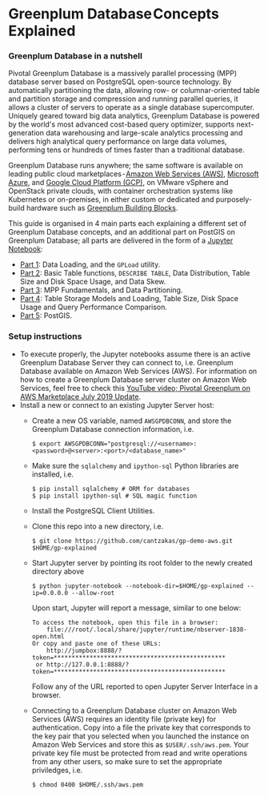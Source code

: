 # Greenplum Database Concepts Explained

### Greenplum Database in a nutshell

Pivotal Greenplum Database is a massively parallel processing (MPP) database server based on PostgreSQL open-source technology. By automatically partitioning the data, allowing row- or columnar-oriented table and partition storage and compression and running parallel queries, it allows a cluster of servers to operate as a single database supercomputer. Uniquely geared toward big data analytics, Greenplum Database is powered by the world's most advanced cost-based query optimizer, supports next-generation data warehousing and large-scale analytics processing and delivers high analytical query performance on large data volumes, performing tens or hundreds of times faster than a traditional database.

Greenplum Database runs anywhere; the same software is available on leading public cloud marketplaces - [Amazon Web Services (AWS)](https://pivotal.io/partners/aws/pivotal-greenplum), [Microsoft Azure](https://pivotal.io/partners/microsoft/pivotal-greenplum), and [Google Cloud Platform (GCP)](https://pivotal.io/partners/gcp/pivotal-greenplum), on VMware vSphere and OpenStack private clouds, with container orchestration systems like Kubernetes or on-premises, in either custom or dedicated and purposely-build hardware such as [Greenplum Building Blocks](https://pivotal.io/pivotal-greenplum-building-blocks).

This guide is organised in 4 main parts each explaining a different set of Greenplum Database concepts, and an additional part on PostGIS on Greenplum Database; all parts are delivered in the form of a [Jupyter Notebook](https://jupyter.org):

- [Part 1](AWS-GP-demo-1.ipynb): Data Loading,  and the `GPLoad` utility.
- [Part 2](AWS-GP-demo-2.ipynb): Basic Table functions, `DESCRIBE TABLE`, Data Distribution, Table Size and Disk Space Usage, and Data Skew.
- [Part 3](AWS-GP-demo-3.ipynb): MPP Fundamentals, and Data Partitioning.
- [Part 4](AWS-GP-demo-4.ipynb): Table Storage Models and Loading, Table Size, Disk Space Usage and Query Performance Comparison.
- [Part 5](GP-PostGIS-Demo.ipynb): PostGIS.

### Setup instructions
- To execute properly, the Jupyter notebooks assume there is an active Greenplum Database Server they can connect to, i.e. Greenplum Database available on Amazon Web Services (AWS). For information on how to create a Greenplum Database server cluster on Amazon Web Services, feel free to check this [YouTube video; Pivotal Greenplum on AWS Marketplace July 2019 Update](https://www.youtube.com/watch?v=P2qVgaGpfFQ).
- Install a new or connect to an existing Jupyter Server host: 
  - Create a new OS variable, named `AWSGPDBCONN`, and store the Greenplum Database connection information, i.e. 
    ```
    $ export AWSGPDBCONN="postgresql://<username>:<password>@<server>:<port>/<database_name>"
    ```
  - Make sure the `sqlalchemy` and `ipython-sql` Python libraries are installed, i.e. 
    ```
    $ pip install sqlalchemy # ORM for databases
    $ pip install ipython-sql # SQL magic function
    ```
  - Install the PostgreSQL Client Utilities.
  - Clone this repo into a new directory, i.e.
    ```
    $ git clone https://github.com/cantzakas/gp-demo-aws.git $HOME/gp-explained
    ```
  - Start Jupyter server by pointing its root folder to the newly created directory above
    ```
    $ python jupyter-notebook --notebook-dir=$HOME/gp-explained --ip=0.0.0.0 --allow-root
    ```
    
    Upon start, Jupyter will report a message, similar to one below:
    ```
    To access the notebook, open this file in a browser:
        file:///root/.local/share/jupyter/runtime/nbserver-1838-open.html
    Or copy and paste one of these URLs:
        http://jumpbox:8888/?token=************************************************
     or http://127.0.0.1:8888/?token=************************************************
    ```
    
    Follow any of the URL reported to open Jupyter Server Interface in a browser.
  - Connecting to a Greenplum Database cluster on Amazon Web Services (AWS) requires an identity file (private key) for authentication. Copy into a file the private key that corresponds to the key pair that you selected when you launched the instance on Amazon Web Services and store this as `$USER/.ssh/aws.pem`. Your private key file must be protected from read and write operations from any other users, so make sure to set the appropriate priviledges, i.e.
    ```
    $ chmod 0400 $HOME/.ssh/aws.pem
    ```
